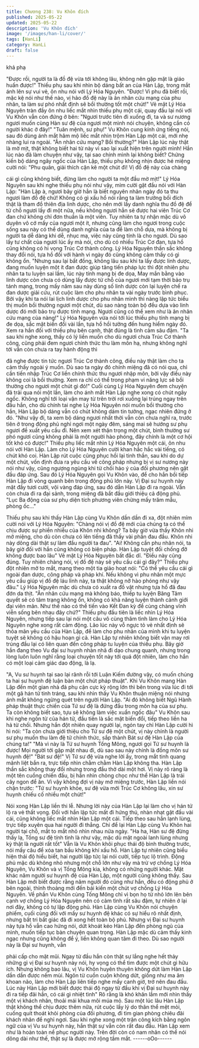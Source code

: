 ```yaml
---
title: Chương 238: Vu Khôn đích
published: 2025-05-22
updated: 2025-05-22
description: 'Vu Khôn đích'
image: '/images/han-li/cover/'
tags: [HanLi]
category: HanLi
draft: false
---
```


khả phạ

"Được rồi, người ta là đồ đệ vừa tới không lâu, không nên gặp mặt
là giáo huấn được!" Thiếu phụ sau khi nhìn bộ dáng bất an của
Hàn Lập, trong mắt ánh lên sự vui vẻ, ôn nhu nói với Lý Hóa
Nguyên.
"Được! Vi phu đã biết rồi, mặc kệ nói như thế nào, vị hảo đồ đệ
này là ân nhân cứu mạng của phu nhân, ta làm sư phó nhất định
sẽ bồi thường tốt một chút!"
Vẻ mặt Lý Hóa Nguyên tràn đầy ôn nhu liếc mắt nhìn thiếu phụ
một cái, quay đầu lại nói với Vu Khôn vẫn còn đứng ở bên:
"Ngươi trước tiên đi xuống đi, ta và sư nương ngươi muốn cùng
Hàn sư đệ của ngươi một mình nói chuyện, không cần có người
khác ở đây!"
"Tuân mệnh, sư phụ!"
Vu Khôn cung kính ứng tiếng nói, sau đó dùng ánh mắt hâm mộ
liếc mắt nhìn trộm Hàn Lập một cái, mới nhẹ nhàng lui ra ngoài.
"Ân nhân cứu mạng? Bồi thường?"
Hàn Lập lúc này thật là mờ mịt, thật không biết hai từ này vì sao
lại xuất hiện trên người mình! Hắn lúc nào đã làm chuyện như
vậy, tại sao chính mình lại không biết?
Chứng kiến bộ dáng ngây ngốc của Hàn Lập, thiếu phụ không
nhịn được hé miệng cười nói:
"Phu quân, giải thích cặn kẽ một chút đi! Vị đồ đệ này của chàng

cái gì cũng không biết, đừng làm cho người ta một đầu mờ mịt!"
Lý Hóa Nguyên sau khi nghe thiếu phụ nói như vậy, mỉm cười gật
đầu nói với Hàn Lập:
"Hàn Lập à, ngươi bây giờ hẳn là biết nguyên nhân ngày đó ta thu
ngươi làm đồ đệ chứ! Không có gì xấu hổ nói rằng ta làm trưởng
bối đích thật là tham đồ thiên địa linh dược, cho nên mới lấy danh
nghĩa thu đồ đệ để từ chỗ ngươi lấy đi một nửa, nếu không ngươi
hẳn sẽ được hai viên Trúc Cơ đan chứ không chỉ đơn thuần là một
viên. Tuy nhiên ta tự nhận mặc dù vô duyên vô cớ mấy của ngươi
một ít, nhưng cũng làm cho ngươi trong cuộc sống sau này có thể
dùng danh nghĩa của ta để làm chỗ dựa, mà không bị người ta dễ
dàng khi dễ, nhục mạ, việc này cũng tính là cho ngươi. Dù sao lấy
tư chất của ngươi lúc ấy mà nói, cho dù có nhiều Trúc Cơ đan, tựa
hồ cũng không có hi vọng Trúc Cơ thành công.
Lý Hóa Nguyên thần sắc không thay đổi nói, tựa hồ đối với hành
vi ngày đó cũng không cảm thấy có gì không ổn.
"Nhưng sau lại bất đồng, không lâu sau khi ta lấy được linh dược,
đang muốn luyện một ít đan được giúp tăng tiến pháp lực thì đột
nhiên phu nhân ta tu luyện sai lầm, lúc này tính mạng bị đe dọa,
May mắn bằng vào linh dược còn chưa có dùng lấy được từ chỗ
của ngươi mới tạm thời bảo trụ tánh mạng, trong mấy năm sau
này dùng số linh dược còn lại luyện chế ra đan dược giải cứu, rút
cuộc làm cho phu nhân ta vài ngày trước bình phục. Bởi vậy khi
ta nói lai lịch linh dược cho phu nhân mình thì nàng lập tức biểu
thị muốn bồi thường ngươi một chút, dù sao nàng toàn bộ đều
dựa vào linh dược đó mới bảo trụ được tính mạng. Ngươi cũng
có thể xem như là ân nhân cứu mạng của nàng!"
Lý Hóa Nguyên vừa nói tới lúc thiếu phụ tính mạng bị đe dọa, sắc
mặt biến đổi vài lần, tựa hồ hồi tưởng đến hung hiểm ngày đó.
Xem ra hắn đối với thiếu phụ bên cạnh, thật đúng là tình cảm sâu
đậm.
"Ta sau khi nghe xong, thấy có lý liền muốn cho dù ngươi chưa
Trúc Cơ thành công, cũng phải đem ngươi chính thức thu làm
môn hạ, nhưng không nghĩ tới vẫn còn chưa ra tay hành động thì

đã nghe được tin tức ngươi Trúc Cơ thành công, điều này thật
làm cho ta cảm thấy ngoài ý muốn. Dù sao ta ngày đó chính
miệng đã có nói qua, chỉ cần tiến nhập Trúc Cơ liền chính thức
thu ngươi nhập môn, bởi vậy điều này không coi là bồi thường.
Xem ra chỉ có thể trong phạm vi năng lực sẽ bồi thường cho
ngươi một chút gì đó!"
Cuối cùng Lý Hóa Nguyên đem chuyện đã trải qua nói một lần,
làm cho ánh mắt Hàn Lập nghe xong có chút ngây ngốc.
Không nghĩ tới loại vận may từ trên trời rơi xuống lại trúng ngay
trên đầu hắn, cho dù chính tai nghe Lý Hóa Nguyên nói muốn bồi
thường cho hắn, Hàn Lập bộ dáng vẫn có chút không dám tin
tưởng, ngạc nhiên đứng ở đó.
"Như vậy đi, ta xem bộ dáng ngươi nhất thời vẫn còn chưa nghĩ
ra, trước tiên ở trong động phủ nghỉ ngơi một ngày đêm, sáng mai
sẽ hướng sư phụ ngươi đề xuất yêu cầu đi. Nên xem xét thận
trọng một chút, bình thường sư phó ngươi cũng không phải là
một người hào phóng, đây chính là một cơ hội tốt khó có được!"
Thiếu phụ liếc mắt nhìn Lý Hóa Nguyên một cái, ôn nhu nói với
Hàn Lập.
Làm cho Lý Hóa Nguyên cười khan hắc hắc vài tiếng, có chút khó
coi.
Hàn Lập rút cuộc cũng phục hồi lại tinh thần, sau khi do dự một
chút, vốn định đưa ra yêu cầu về công pháp nhưng bị vị sư nương
này nói như vậy, cũng ngượng ngùng khi từ chối hảo ý của đối
phương nên gật đầu đáp ứng.
Sau đó Lý Hóa Nguyên gọi Vu Khôn vào, để cho hắn bồi tiếp Hàn
Lập đi vòng quanh bên trong động phủ lớn này.
Vị Đại sư huynh này mặt đầy tươi cười, vội vàng đáp ứng, sau đó
dẫn Hàn Lập đi ra ngoài. Vẫn còn chưa đi ra đại sảnh, trong
miệng đã bắt đầu giới thiệu cả động phủ.
"Lục Ba động của sư phụ diện tích phương viên chừng mấy trăm
mẫu, phòng ốc…"

Thiếu phụ sau khi thấy Hàn Lập cùng Vu Khôn dần dần đi xa, đột
nhiên mỉm cười nói với Lý Hóa Nguyên:
"Chàng nói vị đồ đệ mới của chúng ta có thể chịu được sự phiền
nhiễu của Khôn nhi không? Ta bây giờ vừa thấy Khôn nhi mở
miệng, cho dù còn chưa có lên tiếng đã thấy vài phần đau đầu.
Khôn nhi này dông dài thật sự làm đầu người ta đau".
"Ai! Không cần phu nhân nói, ta bây giờ đối với hắn cũng không
có biện pháp. Hàn Lập tuyệt đối chống đỡ không được bao lâu"
Vẻ mặt Lý Hóa Nguyên bất đắc dĩ.
"Điều này cũng đúng. Tuy nhiên chàng nói, vị đồ đệ này sẽ yêu
cầu cái gì đây?" Thiếu phụ đột nhiên mở to mắt, mang theo một
tia giảo hoạt nói:
"Có thể yêu cầu cái gì ngoài đan dược, công pháp và pháp khí.
Nếu không vì phu nhân một mực yêu cầu giúp vị đồ đệ láu lỉnh
này, ta thật không nỡ hào phóng như vậy đâu." Lý Hóa Nguyên
mặc dù chưa có xuất ra đồ vật nhưng tựa hồ đã đau đớn da thịt.
"Ân nhân cứu mạng mà không báo, thiếp tu luyện Băng Tâm
quyết sẽ có tâm trạng không ổn, không có khả năng luyện thành
cảnh giới đại viên mãn. Như thế nào có thể tiến vào Kết Đan kỳ
để cùng chàng vĩnh viễn sống bên nhau đây chứ?"
Thiếu phụ đầu tiên là liếc nhìn Lý Hóa Nguyên, nhưng tiếp sau lại
nói một câu vô cùng thâm tình làm cho Lý Hóa Nguyên nghe xong
rất cảm động. Lão lúc này vỗ ngực tỏ vẻ nhất định sẽ thỏa mãn
yêu cầu của Hàn Lập, để làm cho phu nhân của mình khi tu luyện
tuyệt sẽ không có hậu hoạn gì cả.
Hàn Lập tự nhiên không biết vận may rơi trúng đầu lại có liên
quan đến công pháp tu luyện của thiếu phụ.
Bây giờ hắn đang theo Vu đại sư huynh nhàn nhã đi dạo chung
quanh, nhưng trong lòng luôn luôn nghĩ rằng loại chuyện tốt này
tới quá đột nhiên, làm cho hắn có một loại cảm giác dao động, là
lạ.

"A, Vu sư huynh tại sao lại rãnh rỗi tới Luận Kiếm đường vậy, có
muốn chúng ta hai sư huynh đệ luận bàn một chút pháp thuật".
Khi Vu Khôn mang Hàn Lập đến một gian nhà đá phụ cận cực kỳ
rộng lớn thì bên trong vừa lúc đi tới một gã hán tử tinh tráng, sau
khi nhìn thấy Vu Khôn thuận miệng nói nhưng ánh mắt không
ngừng quét trên người Hàn Lập.
"Ai đó không biết Ngũ Hành pháp thuật thực chiến của Tứ sư đệ
là đứng đầu trong môn hạ của sư phụ. Ta còn không biết sao, tựu
sẽ không làm việc xuẩn ngốc đâu" Vu Khôn sau khi nghe ngôn từ
của hán tử, đầu tiên là sắc mặt biến đổi, tiếp theo liền ha hả từ
chối.
Nhưng hắn đột nhiên quay người lại, ngón tay chỉ Hàn Lập cười hì
hì nói:
"Ta còn chưa giới thiệu cho Tứ sư đệ một chút, vị này chính là
người sư phụ muốn thu làm đệ tử chính thức, sắp thành Bát sư
đệ Hàn Lập của chúng ta!"
"Mà vì này là Tứ sư huynh Tống Mông, ngươi gọi Tứ sư huynh là
được! Mọi người tới gặp mặt nhau đi, dù sao sau này chính là
đồng môn sư huynh đệ!"
"Bát sư đệ!"
Vị Tứ sư đệ vừa nghe lời ấy, trong mắt tinh quang mãnh liệt bắn
ra, trực tiếp nhìn chằm chằm Hàn Lập không tha.
Hàn Lập thần sắc không thay đổi nhưng trong đầu thở dài một
hơi. Vị này rõ ràng là một tên cuồng chiến đấu, bị hắn nhìn chòng
chọc như thể Hàn Lập là trái cây ngon để ăn.
Vì vậy không đợi vị này mở miệng trước, Hàn Lập liền nói chặn
trước:
"Tứ sư huynh khỏe, sư đệ vừa mới Trúc Cơ không lâu, xin sư
huynh chiếu cố nhiều một chút!"

Nói xong Hàn Lập liền thi lễ.
Nhưng lời này của Hàn Lập lại làm cho vị hán tử lộ ra vẻ thất
vọng. Đối với hắn lập tức mất đi hứng thú, nhàn nhạt gật đầu vài
cái, cũng không liếc mắt nhìn Hàn Lập một cái. Tiếp theo sau hắn
lạnh lùng, trực tiếp xuyên qua hai người đi thẳng.
Chỉ để lại Hàn Lập cùng Vu Khôn hai người tại chỗ, mắt to mắt
nhỏ nhìn nhau nửa ngày.
"Ha ha, Hàn sư đệ đừng thấy lạ, Tống sư đệ tính tình là như vậy,
mặc dù mặt ngoài lanh lùng nhưng kỳ thật là người rất tốt" Vẫn là
Vu Khôn khôi phục thái độ bình thường trước, nói mấy câu để xóa
tan bầu không khí xấu hổ.
Hàn Lập tự nhiên cũng biểu hiện thái độ hiểu biết, hai người lập
tức lại nói cười, tiếp tục lộ trình.
Động phủ mặc dù không nhỏ nhưng một chỗ lớn như vậy mà trừ
vợ chồng Lý Hóa Nguyên, Vu Khôn và vị Tống Mông kia, không
có những người khác. Mặt khác năm người sư huynh đệ của Hàn
Lập, một người cũng không thấy. Sau Hàn Lập mới biết được rằng
năm người đó cũng như hắn, đều có động phủ ở bên ngoài, thỉnh
thoảng mới đến bái kiến một chút vợ chồng Lý Hóa Nguyên.
Về phần Vu Khôn cùng Tống Mông chỉ vì bọn họ từ nhỏ lớn lên
bên cạnh vợ chồng Lý Hóa Nguyên nên có cảm tình rất sâu đậm,
tự nhiên ở lại nơi đây, không có tự lập động phủ.
Hàn Lập cùng Vu Khôn nói chuyện phiếm, cuối cùng đối với mấy
sư huynh đệ khác có sự hiểu rõ nhất định, nhưng bất tri bất giác
đã đi xong hết toàn bộ phủ.
Nhưng vị Đại sư huynh này tựa hồ vẫn cao hứng nói, dứt khoát
kéo Hàn Lập đến phòng ngủ của mình, muốn tiếp tục bàn chuyện
quan trọng.
Hàn Lập mặc dù cảm thấy kinh ngạc nhưng cũng không để ý, liền
không quan tâm đi theo. Dù sao người này là Đại sư huynh, vẫn

phải cấp cho mặt mũi.
Ngay từ đầu hắn còn thật sự lắng nghe hết thảy những gì vị Đại
sư huynh này nói, hy vọng có thể tìm được một chút gì hữu ích.
Nhưng không bao lâu, vị Vu Khôn huyên thuyên không dứt làm
Hàn Lập dần dần được nếm mùi.
Ngôn từ cuồn cuộn không dứt, giống như ma âm khoan não, làm
cho Hàn Lập liên tiếp nghe mấy canh giờ, trở nên đau đầu.
Lúc này Hàn Lập mới biết được thái độ ngay từ đầu khi vị Đại sư
huynh này đi ra tiếp đãi hắn, có cái gì nhiệt tình" Rõ rằng là khó
khăn lắm mới nhìn thấy một vị khách nhân, thoải mái khua môi
múa mỏ.
Sau một lúc lâu Hàn Lập thật không thể chịu được thêm nữa, rút
cuộc lấy lý do thân thể mệt mỏi, cuống quít thoát khỏi phòng của
đối phương, đi tìm gian phòng chiêu đãi khách nhân để nghỉ ngơi.
Sau khi nghe xong một trận công kích bằng ngôn ngữ của vị Vu
sư huynh này, hắn thật sự vẫn còn rất đau đầu.
Hàn Lập xem như là hoàn toàn nể phục người này. Trên đời còn
có nam nhân có thể nói dông dài như thế, thật sự là được mở
rộng tầm mắt.
------oOo------

